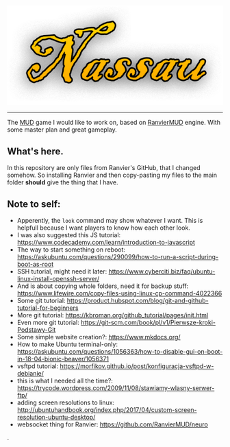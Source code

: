 <p align="center"><img class="readme-logo" src="https://github.com/Janek-Sz/nassau/blob/master/nassau-logo.png"></p>

---
The [MUD](https://en.wikipedia.org/wiki/MUD) game I would like to work on, based on [RanvierMUD](https://github.com/RanvierMUD/ranviermud) engine. With some master plan and great gameplay.

## What's here.

In this repository are only files from Ranvier's GitHub, that I changed somehow. So installing Ranvier and then copy-pasting my files to the main folder **should** give the thing that I have.

## Note to self:

- Apperently, the `look` command may show whatever I want. This is helpfull because I want players to know how each other look.
- I was also suggested this JS tutorial: https://www.codecademy.com/learn/introduction-to-javascript
- The way to start something on reboot: https://askubuntu.com/questions/290099/how-to-run-a-script-during-boot-as-root
- SSH tutorial, might need it later: https://www.cyberciti.biz/faq/ubuntu-linux-install-openssh-server/
- And is about copying whole folders, need it for backup stuff: https://www.lifewire.com/copy-files-using-linux-cp-command-4022366
- Some git tutorial: https://product.hubspot.com/blog/git-and-github-tutorial-for-beginners
- More git tutorial: https://kbroman.org/github_tutorial/pages/init.html
- Even more git tutorial: https://git-scm.com/book/pl/v1/Pierwsze-kroki-Podstawy-Git
- Some simple website creation?: https://www.mkdocs.org/
- How to make Ubuntu terminal-only: https://askubuntu.com/questions/1056363/how-to-disable-gui-on-boot-in-18-04-bionic-beaver/1056371
- vsftpd tutorial: https://morfikov.github.io/post/konfiguracja-vsftpd-w-debianie/
- this is what I needed all the time?: https://trycode.wordpress.com/2009/11/08/stawiamy-wlasny-serwer-ftp/
- adding screen resolutions to linux: http://ubuntuhandbook.org/index.php/2017/04/custom-screen-resolution-ubuntu-desktop/
- websocket thing for Ranvier: https://github.com/RanvierMUD/neuro

.
